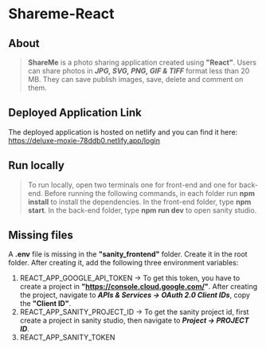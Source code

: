 # Shareme-React

## About 
> **ShareMe** is a photo sharing application created using **"React"**.
> Users can share photos in ***JPG, SVG, PNG, GIF & TIFF*** format less than 20 MB.
> They can save publish images, save, delete and comment on them.

## Deployed Application Link
The deployed application is hosted on netlify and you can find it here:
https://deluxe-moxie-78ddb0.netlify.app/login

## Run locally
> To run locally, open two terminals one for front-end and one for back-end.
> Before running the following commands, in each folder run **npm install** to install the dependencies.
> In the front-end folder, type **npm start**.
> In the back-end folder, type **npm run dev** to open sanity studio.

## Missing files
A **.env** file is missing in the **"sanity_frontend"** folder. Create it in the root folder.
After creating it, add the following three environment variables:
1) REACT_APP_GOOGLE_API_TOKEN -> To get this token, you have to create a project in **"https://console.cloud.google.com/"**. After creating the project, navigate to ***APIs & Services -> OAuth 2.0 Client IDs***, copy the **"Client ID"**.
2) REACT_APP_SANITY_PROJECT_ID -> To get the sanity project id, first create a project in sanity studio, then navigate to ***Project -> PROJECT ID***.
3) REACT_APP_SANITY_TOKEN
